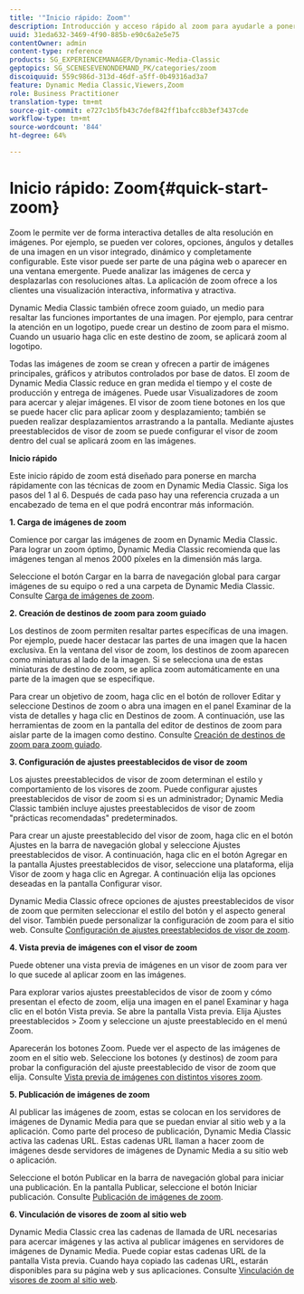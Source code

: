 ```yaml
---
title: '"Inicio rápido: Zoom"'
description: Introducción y acceso rápido al zoom para ayudarle a poner en marcha rápidamente.
uuid: 31eda632-3469-4f90-885b-e90c6a2e5e75
contentOwner: admin
content-type: reference
products: SG_EXPERIENCEMANAGER/Dynamic-Media-Classic
geptopics: SG_SCENESEVENONDEMAND_PK/categories/zoom
discoiquuid: 559c986d-313d-46df-a5ff-0b49316ad3a7
feature: Dynamic Media Classic,Viewers,Zoom
role: Business Practitioner
translation-type: tm+mt
source-git-commit: e727c1b5fb43c7def842ff1bafcc8b3ef3437cde
workflow-type: tm+mt
source-wordcount: '844'
ht-degree: 64%

---
```



# Inicio rápido: Zoom{#quick-start-zoom}

Zoom le permite ver de forma interactiva detalles de alta resolución en imágenes. Por ejemplo, se pueden ver colores, opciones, ángulos y detalles de una imagen en un visor integrado, dinámico y completamente configurable. Este visor puede ser parte de una página web o aparecer en una ventana emergente. Puede analizar las imágenes de cerca y desplazarlas con resoluciones altas. La aplicación de zoom ofrece a los clientes una visualización interactiva, informativa y atractiva.

Dynamic Media Classic también ofrece zoom guiado, un medio para resaltar las funciones importantes de una imagen. Por ejemplo, para centrar la atención en un logotipo, puede crear un destino de zoom para el mismo. Cuando un usuario haga clic en este destino de zoom, se aplicará zoom al logotipo.

Todas las imágenes de zoom se crean y ofrecen a partir de imágenes principales, gráficos y atributos controlados por base de datos. El zoom de Dynamic Media Classic reduce en gran medida el tiempo y el coste de producción y entrega de imágenes. Puede usar Visualizadores de zoom para acercar y alejar imágenes. El visor de zoom tiene botones en los que se puede hacer clic para aplicar zoom y desplazamiento; también se pueden realizar desplazamientos arrastrando a la pantalla. Mediante ajustes preestablecidos de visor de zoom se puede configurar el visor de zoom dentro del cual se aplicará zoom en las imágenes.

**Inicio rápido**

Este inicio rápido de zoom está diseñado para ponerse en marcha rápidamente con las técnicas de zoom en Dynamic Media Classic. Siga los pasos del 1 al 6. Después de cada paso hay una referencia cruzada a un encabezado de tema en el que podrá encontrar más información.

**1. Carga de imágenes de zoom**

Comience por cargar las imágenes de zoom en Dynamic Media Classic. Para lograr un zoom óptimo, Dynamic Media Classic recomienda que las imágenes tengan al menos 2000 píxeles en la dimensión más larga.

Seleccione el botón Cargar en la barra de navegación global para cargar imágenes de su equipo o red a una carpeta de Dynamic Media Classic. Consulte [Carga de imágenes de zoom](uploading-zoom-images.md#uploading_zoom_images).

**2. Creación de destinos de zoom para zoom guiado**

Los destinos de zoom permiten resaltar partes específicas de una imagen. Por ejemplo, puede hacer destacar las partes de una imagen que la hacen exclusiva. En la ventana del visor de zoom, los destinos de zoom aparecen como miniaturas al lado de la imagen. Si se selecciona una de estas miniaturas de destino de zoom, se aplica zoom automáticamente en una parte de la imagen que se especifique.

Para crear un objetivo de zoom, haga clic en el botón de rollover Editar y seleccione Destinos de zoom o abra una imagen en el panel Examinar de la vista de detalles y haga clic en Destinos de zoom. A continuación, use las herramientas de zoom en la pantalla del editor de destinos de zoom para aislar parte de la imagen como destino. Consulte [Creación de destinos de zoom para zoom guiado](creating-zoom-targets-guided-zoom.md#creating_zoom_targets_for_guided_zoom).

**3. Configuración de ajustes preestablecidos de visor de zoom**

Los ajustes preestablecidos de visor de zoom determinan el estilo y comportamiento de los visores de zoom. Puede configurar ajustes preestablecidos de visor de zoom si es un administrador; Dynamic Media Classic también incluye ajustes preestablecidos de visor de zoom &quot;prácticas recomendadas&quot; predeterminados.

Para crear un ajuste preestablecido del visor de zoom, haga clic en el botón Ajustes en la barra de navegación global y seleccione Ajustes preestablecidos de visor. A continuación, haga clic en el botón Agregar en la pantalla Ajustes preestablecidos de visor, seleccione una plataforma, elija Visor de zoom y haga clic en Agregar. A continuación elija las opciones deseadas en la pantalla Configurar visor. 

Dynamic Media Classic ofrece opciones de ajustes preestablecidos de visor de zoom que permiten seleccionar el estilo del botón y el aspecto general del visor. También puede personalizar la configuración de zoom para el sitio web. Consulte [Configuración de ajustes preestablecidos de visor de zoom](setting-zoom-viewer-presets.md#setting_up_zoom_viewer_presets).

**4. Vista previa de imágenes con el visor de zoom**

Puede obtener una vista previa de imágenes en un visor de zoom para ver lo que sucede al aplicar zoom en las imágenes.

Para explorar varios ajustes preestablecidos de visor de zoom y cómo presentan el efecto de zoom, elija una imagen en el panel Examinar y haga clic en el botón Vista previa. Se abre la pantalla Vista previa. Elija Ajustes preestablecidos > Zoom y seleccione un ajuste preestablecido en el menú Zoom.

Aparecerán los botones Zoom. Puede ver el aspecto de las imágenes de zoom en el sitio web. Seleccione los botones (y destinos) de zoom para probar la configuración del ajuste preestablecido de visor de zoom que elija. Consulte [Vista previa de imágenes con distintos visores zoom](previewing-image-assets-different-zoom.md#previewing_image_assets_with_different_zoom_viewers).

**5. Publicación de imágenes de zoom**

Al publicar las imágenes de zoom, estas se colocan en los servidores de imágenes de Dynamic Media para que se puedan enviar al sitio web y a la aplicación. Como parte del proceso de publicación, Dynamic Media Classic activa las cadenas URL. Estas cadenas URL llaman a hacer zoom de imágenes desde servidores de imágenes de Dynamic Media a su sitio web o aplicación.

Seleccione el botón Publicar en la barra de navegación global para iniciar una publicación. En la pantalla Publicar, seleccione el botón Iniciar publicación. Consulte [Publicación de imágenes de zoom](publishing-zoom-images.md#publishing_zoom_images).

**6. Vinculación de visores de zoom al sitio web**

Dynamic Media Classic crea las cadenas de llamada de URL necesarias para acercar imágenes y las activa al publicar imágenes en servidores de imágenes de Dynamic Media. Puede copiar estas cadenas URL de la pantalla Vista previa. Cuando haya copiado las cadenas URL, estarán disponibles para su página web y sus aplicaciones. Consulte [Vinculación de visores de zoom al sitio web](linking-zoom-viewers-web-pages.md#linking_zoom_viewers_to_your_web_pages).
